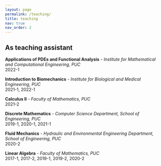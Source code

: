 ```yaml
---
layout: page
permalink: /teaching/
title: teaching
nav: true
nav_order: 2
---
```


## As teaching assistant

**Applications of PDEs and Functional Analysis** - _Institute for Mathematical and Computational Engineering, PUC_  
2022-1

**Introduction to Biomechanics** - _Institute for Biological and Medical Engineering, PUC_  
2021-1, 2022-1

**Calculus II** - _Faculty of Mathematics, PUC_  
2021-2

**Discrete Mathematics** - _Computer Science Department, School of Engineering, PUC_  
2019-1, 2020-1, 2021-1

**Fluid Mechanics** - _Hydraulic and Environmental Engineering Department, School of Engineering, PUC_  
2020-2

**Linear Algebra** - _Faculty of Mathematics, PUC_  
2017-1, 2017-2, 2019-1, 2019-2, 2020-2
